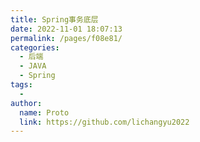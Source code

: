 ```yaml
---
title: Spring事务底层
date: 2022-11-01 18:07:13
permalink: /pages/f08e81/
categories:
  - 后端
  - JAVA
  - Spring
tags:
  - 
author: 
  name: Proto
  link: https://github.com/lichangyu2022
---
```

